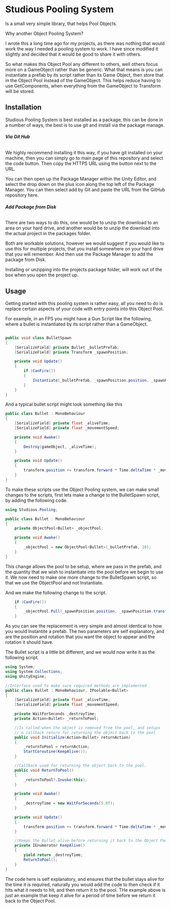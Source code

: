 
# Studious Pooling System
 
 Is a small very simple library, that helps Pool Objects. 
 
 Why another Object Pooling System? 

I wrote this a long time ago for my projects, as there was nothing that would work the way I needed a pooling system to work. I have since modified it slightly and decided that it would be good to share it with others.

So what makes this Object Pool any different to others, well others focus more on a GameObject rather than be generic. What that means is you can instantiate a prefab by its script rather than its Game Object, then store that in the Object Pool instead of the GameObject. This helps reduce having to use GetComponents, when everything from the GameObject to Transform will be stored.


## Installation

Studious Pooling System is best installed as a package, this can be done in a number of ways, the best is to use git and install via the package manage.

###### **Via Git Hub** 

We highly recommend installing it this way, if you have git installed on your machine, then you can simply go to main page of this repository and select the code button. Then copy the HTTPS URL using the button next to the URL.

You can then open up the Package Manager within the Unity Editor, and select the drop down on the plus icon along the top left of the Package Manager. You can then select add by Git and paste the URL from the GitHub repository here.

###### **Add Package from Disk** 

There are two ways to do this, one would be to unzip the download to an area on your hard drive, and another would be to unzip the download into the actual project in the packages folder.

Both are workable solutions, however we would suggest if you would like to use this for multiple projects, that you install somewhere on your hard drive that you will remember. And then use the Package Manager to add the package from Disk.

Installing or unzipping into the projects package folder, will work out of the box when you open the project up.

## Usage

Getting started with this pooling system is rather easy, all you need to do is replace certain aspects of your code with entry points into this Object Pool.

For example, in an FPS you might have a Gun Script like the following, where a bullet is instantiated by its script rather than a GameObject.

```CS

public void class BulletSpawn
{
    [SerializeField] private Bullet _bulletPrefab;
    [SerializeField] private Transform _spawnPosition;

    private void Update()
    {
        if (CanFire())
        {
            Instantiate(_bulletPrefab, _spawnPosition.position, _spawnPosition.transform.parent.rotation);
        }
    }
}

```

And a typical bullet script might look something like this

```CS
public class Bullet : MonoBehaviour
{
    [SerializeField] private float _aliveTime;
    [SerializeField] private float _movementSpeed;

    private void Awake()
    {
        Destroy(gameObject, _aliveTime);
    }

    private void Update()
    {
        transform.position += transform.forward * Time.deltaTime * _movementSpeed;
    }
}
```

To make these scripts use the Object Pooling system, we can make small changes to the scripts, first lets make a change to the BulletSpawn script, by adding the following code.

```CS
using Studious.Pooling;

public class Bullet : MonoBehaviour
{
    private ObjectPool<Bullet> _objectPool;

    private void Awake()
    {
        _objectPool = new ObjectPool<Bullet>(_bulletPrefab, 10);
    }
}
```

This change allows the pool to be setup, where we pass in the prefab, and the quantity that we wish to instantiate into the pool before we begin to use it. We now need to make one more change to the BulletSpawn script, so that we use the ObjectPool and not Instantiate.

And we make the following change to the script.

```CS
    if (CanFire())
    {
        _objectPool.Pull(_spawnPosition.position, _spawnPosition.transform.parent.rotation);
    }
```

As you can see the replacement is very simple and almost identical to how you would Instantite a prefab. The two parameters are self explanatory, and are the position and rotation that you want the object to appear and the rotation it should have.

The Bullet script is a little bit different, and we would now write it as the following script.

```CS
using System;
using System.Collections;
using UnityEngine;

//Interface used to make sure required methods are implemented
public class Bullet : MonoBehaviour, IPoolable<Bullet>
{
    [SerializeField] private float _aliveTime;
    [SerializeField] private float _movementSpeed;

    private WaitForSeconds _destroyTime;
    private Action<Bullet> _returnToPool;

    //Is called when the object is removed from the pool, and setups
    // a callback return for returning the object back to the pool
    public void Initialize(Action<Bullet> returnAction)
    {
        _returnToPool = returnAction;
        StartCoroutine(KeepAlive());
    }

    //Callback used for returning the object back to the pool.
    public void ReturnToPool()
    {
        _returnToPool?.Invoke(this);
    }

    private void Awake()
    {
        _destroyTime = new WaitForSeconds(5.0f);
    }

    private void Update()
    {
        transform.position += transform.forward * Time.deltaTime * _movementSpeed;
    }

    //Keeps the Bullet alive before returning it back to the Object Pool.
    private IEnumerator KeepAlive()
    {
        yield return _destroyTime;
        ReturnToPool();
    }
}
```

The code here is self explanatory, and ensures that the bullet stays alive for the time it is required, naturally you would add the code to then check if it hits what it needs to hit, and then return it to the pool. THe example above is just an example that keep it alive for a period of time before we return it back to the Object Pool.


